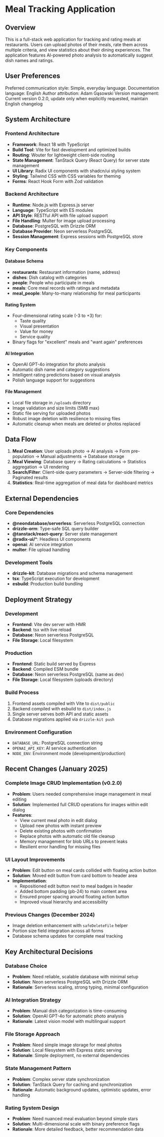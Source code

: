 # Meal Tracking Application

## Overview

This is a full-stack web application for tracking and rating meals at restaurants. Users can upload photos of their meals, rate them across multiple criteria, and view statistics about their dining experiences. The application features AI-powered photo analysis to automatically suggest dish names and ratings.

## User Preferences

Preferred communication style: Simple, everyday language.
Documentation language: English
Author attribution: Adam Gąsowski
Version management: Current version 0.2.0, update only when explicitly requested, maintain English changelog

## System Architecture

### Frontend Architecture
- **Framework**: React 18 with TypeScript
- **Build Tool**: Vite for fast development and optimized builds
- **Routing**: Wouter for lightweight client-side routing
- **State Management**: TanStack Query (React Query) for server state management
- **UI Library**: Radix UI components with shadcn/ui styling system
- **Styling**: Tailwind CSS with CSS variables for theming
- **Forms**: React Hook Form with Zod validation

### Backend Architecture
- **Runtime**: Node.js with Express.js server
- **Language**: TypeScript with ES modules
- **API Style**: RESTful API with file upload support
- **File Handling**: Multer for image upload processing
- **Database**: PostgreSQL with Drizzle ORM
- **Database Provider**: Neon serverless PostgreSQL
- **Session Management**: Express sessions with PostgreSQL store

### Key Components

#### Database Schema
- **restaurants**: Restaurant information (name, address)
- **dishes**: Dish catalog with categories
- **people**: People who participate in meals
- **meals**: Core meal records with ratings and metadata
- **meal_people**: Many-to-many relationship for meal participants

#### Rating System
- Four-dimensional rating scale (-3 to +3) for:
  - Taste quality
  - Visual presentation
  - Value for money
  - Service quality
- Binary flags for "excellent" meals and "want again" preferences

#### AI Integration
- OpenAI GPT-4o integration for photo analysis
- Automatic dish name and category suggestions
- Intelligent rating predictions based on visual analysis
- Polish language support for suggestions

#### File Management
- Local file storage in `/uploads` directory
- Image validation and size limits (5MB max)
- Static file serving for uploaded photos
- Robust image deletion with resilience to missing files
- Automatic cleanup when meals are deleted or photos replaced

## Data Flow

1. **Meal Creation**: User uploads photo → AI analysis → Form pre-population → Manual adjustments → Database storage
2. **Meal Viewing**: Database query → Rating calculations → Statistics aggregation → UI rendering
3. **Search/Filter**: Client-side query parameters → Server-side filtering → Paginated results
4. **Statistics**: Real-time aggregation of meal data for dashboard metrics

## External Dependencies

### Core Dependencies
- **@neondatabase/serverless**: Serverless PostgreSQL connection
- **drizzle-orm**: Type-safe SQL query builder
- **@tanstack/react-query**: Server state management
- **@radix-ui/***: Headless UI components
- **openai**: AI service integration
- **multer**: File upload handling

### Development Tools
- **drizzle-kit**: Database migrations and schema management
- **tsx**: TypeScript execution for development
- **esbuild**: Production build bundling

## Deployment Strategy

### Development
- **Frontend**: Vite dev server with HMR
- **Backend**: tsx with live reload
- **Database**: Neon serverless PostgreSQL
- **File Storage**: Local filesystem

### Production
- **Frontend**: Static build served by Express
- **Backend**: Compiled ESM bundle
- **Database**: Neon serverless PostgreSQL (same as dev)
- **File Storage**: Local filesystem (uploads directory)

### Build Process
1. Frontend assets compiled with Vite to `dist/public`
2. Backend compiled with esbuild to `dist/index.js`
3. Single server serves both API and static assets
4. Database migrations applied via `drizzle-kit push`

### Environment Configuration
- `DATABASE_URL`: PostgreSQL connection string
- `OPENAI_API_KEY`: AI service authentication
- `NODE_ENV`: Environment mode (development/production)

## Recent Changes (January 2025)

### Complete Image CRUD Implementation (v0.2.0)
- **Problem**: Users needed comprehensive image management in meal editing
- **Solution**: Implemented full CRUD operations for images within edit dialog
- **Features**: 
  - View current meal photo in edit dialog
  - Upload new photos with instant preview
  - Delete existing photos with confirmation
  - Replace photos with automatic old file cleanup
  - Memory management for blob URLs to prevent leaks
  - Resilient error handling for missing files

### UI Layout Improvements
- **Problem**: Edit button on meal cards collided with floating action button
- **Solution**: Moved edit button from card bottom to header area
- **Implementation**: 
  - Repositioned edit button next to meal badges in header
  - Added bottom padding (pb-24) to main content area
  - Ensured proper spacing around floating action button
  - Improved visual hierarchy and accessibility

### Previous Changes (December 2024)
- Image deletion enhancement with `safeDeleteFile` helper
- Portion size field integration across all forms
- Database schema updates for complete meal tracking

## Key Architectural Decisions

### Database Choice
- **Problem**: Need reliable, scalable database with minimal setup
- **Solution**: Neon serverless PostgreSQL with Drizzle ORM
- **Rationale**: Serverless scaling, strong typing, minimal configuration

### AI Integration Strategy
- **Problem**: Manual dish categorization is time-consuming
- **Solution**: OpenAI GPT-4o for automatic photo analysis
- **Rationale**: Latest vision model with multilingual support

### File Storage Approach
- **Problem**: Need simple image storage for meal photos
- **Solution**: Local filesystem with Express static serving
- **Rationale**: Simple deployment, no external dependencies

### State Management Pattern
- **Problem**: Complex server state synchronization
- **Solution**: TanStack Query for caching and synchronization
- **Rationale**: Automatic background updates, optimistic updates, error handling

### Rating System Design
- **Problem**: Need nuanced meal evaluation beyond simple stars
- **Solution**: Multi-dimensional scale with binary preference flags
- **Rationale**: More detailed feedback, better recommendation data